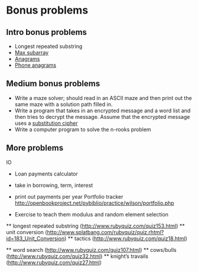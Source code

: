 # Bonus problems

## Intro bonus problems

* Longest repeated substring
* [Max subarray][max-subarray]
* [Anagrams][anagrams]
* [Phone anagrams][phone-anagrams]

[max-subarray]: http://www.rubyquiz.com/quiz131.html
[anagrams]: http://www.rubyquiz.com/quiz112.html
[phone-anagrams]: http://www.rubyquiz.com/quiz20.html

## Medium bonus problems

* Write a maze solver; should read in an ASCII maze and then print out
  the same maze with a solution path filled in.
* Write a program that takes in an encrypted message and a word list
  and then tries to decrypt the message. Assume that the encrypted
  message uses a [substitution cipher][wiki-sub-cipher]
* Write a computer program to solve the n-rooks problem

[wiki-sub-cipher]: http://en.wikipedia.org/wiki/Substitution_cipher#Simple_substitution

## More problems

IO
* Loan payments calculator
 * take in borrowing, term, interest
 * print out payments per year
Portfolio tracker
http://openbookproject.net/pybiblio/practice/wilson/portfolio.php

* Exercise to teach them modulus and random element selection

** longest repeated substring (http://www.rubyquiz.com/quiz153.html)
** unit conversion (http://www.splatbang.com/rubyquiz/quiz.rhtml?id=183_Unit_Conversion)
** tactics (http://www.rubyquiz.com/quiz18.html)

** word search (http://www.rubyquiz.com/quiz107.html)
** cows/bulls (http://www.rubyquiz.com/quiz32.html)
** knight’s travails (http://www.rubyquiz.com/quiz27.html)

